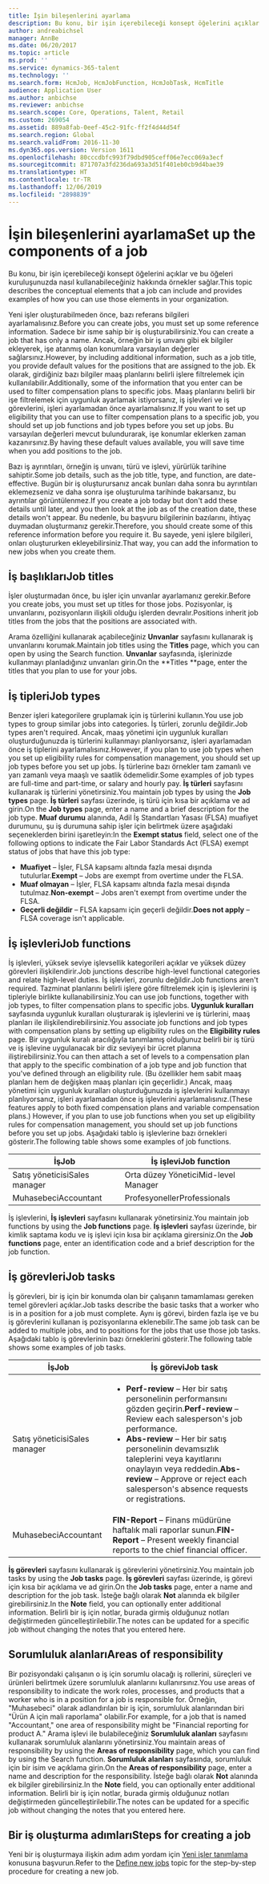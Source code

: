 ```yaml
---
title: İşin bileşenlerini ayarlama
description: Bu konu, bir işin içerebileceği konsept öğelerini açıklar ve bu öğeleri kuruluşunuzda nasıl kullanabileceğiniz hakkında örnekler sağlar.
author: andreabichsel
manager: AnnBe
ms.date: 06/20/2017
ms.topic: article
ms.prod: ''
ms.service: dynamics-365-talent
ms.technology: ''
ms.search.form: HcmJob, HcmJobFunction, HcmJobTask, HcmTitle
audience: Application User
ms.author: anbichse
ms.reviewer: anbichse
ms.search.scope: Core, Operations, Talent, Retail
ms.custom: 269054
ms.assetid: 889a8fab-0eef-45c2-91fc-ff2f4d44d54f
ms.search.region: Global
ms.search.validFrom: 2016-11-30
ms.dyn365.ops.version: Version 1611
ms.openlocfilehash: 80cccdbfc993f79dbd905ceff06e7ecc069a3ecf
ms.sourcegitcommit: 871707a3fd236da693a3d51f401eb0cb9d4bae39
ms.translationtype: HT
ms.contentlocale: tr-TR
ms.lasthandoff: 12/06/2019
ms.locfileid: "2898839"
---
```

# <a name="set-up-the-components-of-a-job"></a><span data-ttu-id="5e8aa-103">İşin bileşenlerini ayarlama</span><span class="sxs-lookup"><span data-stu-id="5e8aa-103">Set up the components of a job</span></span>

<span data-ttu-id="5e8aa-104">Bu konu, bir işin içerebileceği konsept öğelerini açıklar ve bu öğeleri kuruluşunuzda nasıl kullanabileceğiniz hakkında örnekler sağlar.</span><span class="sxs-lookup"><span data-stu-id="5e8aa-104">This topic describes the conceptual elements that a job can include and provides examples of how you can use those elements in your organization.</span></span> 

<span data-ttu-id="5e8aa-105">Yeni işler oluşturabilmeden önce, bazı referans bilgileri ayarlamalısınız.</span><span class="sxs-lookup"><span data-stu-id="5e8aa-105">Before you can create jobs, you must set up some reference information.</span></span> <span data-ttu-id="5e8aa-106">Sadece bir isme sahip bir iş oluşturabilirsiniz.</span><span class="sxs-lookup"><span data-stu-id="5e8aa-106">You can create a job that has only a name.</span></span> <span data-ttu-id="5e8aa-107">Ancak, örneğin bir iş unvanı gibi ek bilgiler ekleyerek, işe atanmış olan konumlara varsayılan değerler sağlarsınız.</span><span class="sxs-lookup"><span data-stu-id="5e8aa-107">However, by including additional information, such as a job title, you provide default values for the positions that are assigned to the job.</span></span> <span data-ttu-id="5e8aa-108">Ek olarak, girdiğiniz bazı bilgiler maaş planlarını belirli işlere filtrelemek için kullanılabilir.</span><span class="sxs-lookup"><span data-stu-id="5e8aa-108">Additionally, some of the information that you enter can be used to filter compensation plans to specific jobs.</span></span> <span data-ttu-id="5e8aa-109">Maaş planlarını belirli bir işe filtrelemek için uygunluk ayarlamak istiyorsanız, iş işlevleri ve iş görevlerini, işleri ayarlamadan önce ayarlamalısınız.</span><span class="sxs-lookup"><span data-stu-id="5e8aa-109">If you want to set up eligibility that you can use to filter compensation plans to a specific job, you should set up job functions and job types before you set up jobs.</span></span> <span data-ttu-id="5e8aa-110">Bu varsayılan değerleri mevcut bulundurarak, işe konumlar eklerken zaman kazanırsınız.</span><span class="sxs-lookup"><span data-stu-id="5e8aa-110">By having these default values available, you will save time when you add positions to the job.</span></span> 

<span data-ttu-id="5e8aa-111">Bazı iş ayrıntıları, örneğin iş unvanı, türü ve işlevi, yürürlük tarihine sahiptir.</span><span class="sxs-lookup"><span data-stu-id="5e8aa-111">Some job details, such as the job title, type, and function, are date-effective.</span></span> <span data-ttu-id="5e8aa-112">Bugün bir iş oluşturursanız ancak bunları daha sonra bu ayrıntıları eklemezseniz ve daha sonra işe oluşturulma tarihinde bakarsanız, bu ayrıntılar görüntülenmez.</span><span class="sxs-lookup"><span data-stu-id="5e8aa-112">If you create a job today but don't add these details until later, and you then look at the job as of the creation date, these details won't appear.</span></span> <span data-ttu-id="5e8aa-113">Bu nedenle, bu başvuru bilgilerinin bazılarını, ihtiyaç duymadan oluşturmanız gerekir.</span><span class="sxs-lookup"><span data-stu-id="5e8aa-113">Therefore, you should create some of this reference information before you require it.</span></span> <span data-ttu-id="5e8aa-114">Bu sayede, yeni işlere bilgileri, onları oluştururken ekleyebilirsiniz.</span><span class="sxs-lookup"><span data-stu-id="5e8aa-114">That way, you can add the information to new jobs when you create them.</span></span>

## <a name="job-titles"></a><span data-ttu-id="5e8aa-115">İş başlıkları</span><span class="sxs-lookup"><span data-stu-id="5e8aa-115">Job titles</span></span>
<span data-ttu-id="5e8aa-116">İşler oluşturmadan önce, bu işler için unvanlar ayarlamanız gerekir.</span><span class="sxs-lookup"><span data-stu-id="5e8aa-116">Before you create jobs, you must set up titles for those jobs.</span></span> <span data-ttu-id="5e8aa-117">Pozisyonlar, iş unvanlarını, pozisyonların ilişkili olduğu işlerden devralır.</span><span class="sxs-lookup"><span data-stu-id="5e8aa-117">Positions inherit job titles from the jobs that the positions are associated with.</span></span> 

<span data-ttu-id="5e8aa-118">Arama özelliğini kullanarak açabileceğiniz **Unvanlar** sayfasını kullanarak iş unvanlarını korumak.</span><span class="sxs-lookup"><span data-stu-id="5e8aa-118">Maintain job titles using the **Titles** page, which you can open by using the Search function.</span></span> <span data-ttu-id="5e8aa-119">**Unvanlar** sayfasında, işlerinizde kullanmayı planladığınız unvanları girin.</span><span class="sxs-lookup"><span data-stu-id="5e8aa-119">On the \*\*Titles \*\*page, enter the titles that you plan to use for your jobs.</span></span>

## <a name="job-types"></a><span data-ttu-id="5e8aa-120">İş tipleri</span><span class="sxs-lookup"><span data-stu-id="5e8aa-120">Job types</span></span>
<span data-ttu-id="5e8aa-121">Benzer işleri kategorilere gruplamak için iş türlerini kullanın.</span><span class="sxs-lookup"><span data-stu-id="5e8aa-121">You use job types to group similar jobs into categories.</span></span> <span data-ttu-id="5e8aa-122">İş türleri, zorunlu değildir.</span><span class="sxs-lookup"><span data-stu-id="5e8aa-122">Job types aren't required.</span></span> <span data-ttu-id="5e8aa-123">Ancak, maaş yönetimi için uygunluk kuralları oluşturduğunuzda iş türlerini kullanmayı planlıyorsanız, işleri ayarlamadan önce iş tiplerini ayarlamalısınız.</span><span class="sxs-lookup"><span data-stu-id="5e8aa-123">However, if you plan to use job types when you set up eligibility rules for compensation management, you should set up job types before you set up jobs.</span></span> <span data-ttu-id="5e8aa-124">İş türlerine bazı örnekler tam zamanlı ve yarı zamanlı veya maaşlı ve saatlik ödemelidir.</span><span class="sxs-lookup"><span data-stu-id="5e8aa-124">Some examples of job types are full-time and part-time, or salary and hourly pay.</span></span> <span data-ttu-id="5e8aa-125">**İş türleri** sayfasını kullanarak iş türlerini yönetirsiniz.</span><span class="sxs-lookup"><span data-stu-id="5e8aa-125">You maintain job types by using the **Job types** page.</span></span> <span data-ttu-id="5e8aa-126">**İş türleri** sayfası üzerinde, iş türü için kısa bir açıklama ve ad girin.</span><span class="sxs-lookup"><span data-stu-id="5e8aa-126">On the **Job types** page, enter a name and a brief description for the job type.</span></span> <span data-ttu-id="5e8aa-127">**Muaf durumu** alanında, Adil İş Standartları Yasası (FLSA) muafiyet durumunu, şu iş durumuna sahip işler için belirtmek üzere aşağıdaki seçeneklerden birini işaretleyin:</span><span class="sxs-lookup"><span data-stu-id="5e8aa-127">In the **Exempt status** field, select one of the following options to indicate the Fair Labor Standards Act (FLSA) exempt status of jobs that have this job type:</span></span>

-   <span data-ttu-id="5e8aa-128">**Muafiyet** – İşler, FLSA kapsamı altında fazla mesai dışında tutulurlar.</span><span class="sxs-lookup"><span data-stu-id="5e8aa-128">**Exempt** – Jobs are exempt from overtime under the FLSA.</span></span>
-   <span data-ttu-id="5e8aa-129">**Muaf olmayan** – İşler, FLSA kapsamı altında fazla mesai dışında tutulmaz.</span><span class="sxs-lookup"><span data-stu-id="5e8aa-129">**Non-exempt** – Jobs aren't exempt from overtime under the FLSA.</span></span>
-   <span data-ttu-id="5e8aa-130">**Geçerli değildir** – FLSA kapsamı için geçerli değildir.</span><span class="sxs-lookup"><span data-stu-id="5e8aa-130">**Does not apply** – FLSA coverage isn't applicable.</span></span>

## <a name="job-functions"></a><span data-ttu-id="5e8aa-131">İş işlevleri</span><span class="sxs-lookup"><span data-stu-id="5e8aa-131">Job functions</span></span>
<span data-ttu-id="5e8aa-132">İş işlevleri, yüksek seviye işlevsellik kategorileri açıklar ve yüksek düzey görevleri ilişkilendirir.</span><span class="sxs-lookup"><span data-stu-id="5e8aa-132">Job junctions describe high-level functional categories and relate high-level duties.</span></span> <span data-ttu-id="5e8aa-133">İş işlevleri, zorunlu değildir.</span><span class="sxs-lookup"><span data-stu-id="5e8aa-133">Job functions aren't required.</span></span> <span data-ttu-id="5e8aa-134">Tazminat planlarını belirli işlere göre filtrelemek için iş işlevlerini iş tipleriyle birlikte kullanabilirsiniz.</span><span class="sxs-lookup"><span data-stu-id="5e8aa-134">You can use job functions, together with job types, to filter compensation plans to specific jobs.</span></span> <span data-ttu-id="5e8aa-135">**Uygunluk kuralları** sayfasında uygunluk kuralları oluşturarak iş işlevlerini ve iş türlerini, maaş planları ile ilişkilendirebilirsiniz.</span><span class="sxs-lookup"><span data-stu-id="5e8aa-135">You associate job functions and job types with compensation plans by setting up eligibility rules on the **Eligibility rules** page.</span></span> <span data-ttu-id="5e8aa-136">Bir uygunluk kuralı aracılığıyla tanımlamış olduğunuz belirli bir iş türü ve iş işlevine uygulanacak bir diz seviyeyi bir ücret planına iliştirebilirsiniz.</span><span class="sxs-lookup"><span data-stu-id="5e8aa-136">You can then attach a set of levels to a compensation plan that apply to the specific combination of a job type and job function that you've defined through an eligibility rule.</span></span> <span data-ttu-id="5e8aa-137">(Bu özellikler hem sabit maaş planları hem de değişken maaş planları için geçerlidir.) Ancak, maaş yönetimi için uygunluk kuralları oluşturduğunuzda iş işlevlerini kullanmayı planlıyorsanız, işleri ayarlamadan önce iş işlevlerini ayarlamalısınız.</span><span class="sxs-lookup"><span data-stu-id="5e8aa-137">(These features apply to both fixed compensation plans and variable compensation plans.) However, if you plan to use job functions when you set up eligibility rules for compensation management, you should set up job functions before you set up jobs.</span></span> <span data-ttu-id="5e8aa-138">Aşağıdaki tablo iş işlevlerine bazı örnekleri gösterir.</span><span class="sxs-lookup"><span data-stu-id="5e8aa-138">The following table shows some examples of job functions.</span></span>

| <span data-ttu-id="5e8aa-139">İş</span><span class="sxs-lookup"><span data-stu-id="5e8aa-139">Job</span></span>           | <span data-ttu-id="5e8aa-140">İş işlevi</span><span class="sxs-lookup"><span data-stu-id="5e8aa-140">Job function</span></span>         |
|---------------|----------------------|
| <span data-ttu-id="5e8aa-141">Satış yöneticisi</span><span class="sxs-lookup"><span data-stu-id="5e8aa-141">Sales manager</span></span> | <span data-ttu-id="5e8aa-142">Orta düzey Yönetici</span><span class="sxs-lookup"><span data-stu-id="5e8aa-142">Mid-level Manager</span></span>    |
| <span data-ttu-id="5e8aa-143">Muhasebeci</span><span class="sxs-lookup"><span data-stu-id="5e8aa-143">Accountant</span></span>    | <span data-ttu-id="5e8aa-144">Profesyoneller</span><span class="sxs-lookup"><span data-stu-id="5e8aa-144">Professionals</span></span>        |

<span data-ttu-id="5e8aa-145">İş işlevlerini, **İş işlevleri** sayfasını kullanarak yönetirsiniz.</span><span class="sxs-lookup"><span data-stu-id="5e8aa-145">You maintain job functions by using the **Job functions** page.</span></span> <span data-ttu-id="5e8aa-146">**İş işlevleri** sayfası üzerinde, bir kimlik saptama kodu ve iş işlevi için kısa bir açıklama girersiniz.</span><span class="sxs-lookup"><span data-stu-id="5e8aa-146">On the **Job functions** page, enter an identification code and a brief description for the job function.</span></span>

## <a name="job-tasks"></a><span data-ttu-id="5e8aa-147">İş görevleri</span><span class="sxs-lookup"><span data-stu-id="5e8aa-147">Job tasks</span></span>
<span data-ttu-id="5e8aa-148">İş görevleri, bir iş için bir konumda olan bir çalışanın tamamlaması gereken temel görevleri açıklar.</span><span class="sxs-lookup"><span data-stu-id="5e8aa-148">Job tasks describe the basic tasks that a worker who is in a position for a job must complete.</span></span> <span data-ttu-id="5e8aa-149">Aynı iş görevi, birden fazla işe ve bu iş görevlerini kullanan iş pozisyonlarına eklenebilir.</span><span class="sxs-lookup"><span data-stu-id="5e8aa-149">The same job task can be added to multiple jobs, and to positions for the jobs that use those job tasks.</span></span> <span data-ttu-id="5e8aa-150">Aşağıdaki tablo iş görevlerinin bazı örneklerini gösterir.</span><span class="sxs-lookup"><span data-stu-id="5e8aa-150">The following table shows some examples of job tasks.</span></span>

<table>
<thead>
<tr class="header">
<th><span data-ttu-id="5e8aa-151">İş</span><span class="sxs-lookup"><span data-stu-id="5e8aa-151">Job</span></span></th>
<th><span data-ttu-id="5e8aa-152">İş görevi</span><span class="sxs-lookup"><span data-stu-id="5e8aa-152">Job task</span></span></th>
</tr>
</thead>
<tbody>
<tr class="odd">
<td><span data-ttu-id="5e8aa-153">Satış yöneticisi</span><span class="sxs-lookup"><span data-stu-id="5e8aa-153">Sales manager</span></span></td>
<td><ul>
<li><span data-ttu-id="5e8aa-154"><strong>Perf-review</strong> – Her bir satış personelinin performansını gözden geçirin.</span><span class="sxs-lookup"><span data-stu-id="5e8aa-154"><strong>Perf-review</strong> – Review each salesperson&#39;s job performance.</span></span></li>
<li><span data-ttu-id="5e8aa-155"><strong>Abs-review</strong> – Her bir satış personelinin devamsızlık taleplerini veya kayıtlarını onaylayın veya reddedin.</span><span class="sxs-lookup"><span data-stu-id="5e8aa-155"><strong>Abs-review</strong> – Approve or reject each salesperson&#39;s absence requests or registrations.</span></span></li>
</ul></td>
</tr>
<tr class="even">
<td><span data-ttu-id="5e8aa-156">Muhasebeci</span><span class="sxs-lookup"><span data-stu-id="5e8aa-156">Accountant</span></span></td>
<td><span data-ttu-id="5e8aa-157"><strong>FIN-Report</strong> – Finans müdürüne haftalık mali raporlar sunun.</span><span class="sxs-lookup"><span data-stu-id="5e8aa-157"><strong>FIN-Report</strong> – Present weekly financial reports to the chief financial officer.</span></span></td>
</tr>
</tbody>
</table>

<span data-ttu-id="5e8aa-158">**İş görevleri** sayfasını kullanarak iş görevlerini yönetirsiniz.</span><span class="sxs-lookup"><span data-stu-id="5e8aa-158">You maintain job tasks by using the **Job tasks** page.</span></span> <span data-ttu-id="5e8aa-159">**İş görevleri** sayfası üzerinde, iş görevi için kısa bir açıklama ve ad girin.</span><span class="sxs-lookup"><span data-stu-id="5e8aa-159">On the **Job tasks** page, enter a name and description for the job task.</span></span> <span data-ttu-id="5e8aa-160">İsteğe bağlı olarak **Not** alanında ek bilgiler girebilirsiniz.</span><span class="sxs-lookup"><span data-stu-id="5e8aa-160">In the **Note** field, you can optionally enter additional information.</span></span> <span data-ttu-id="5e8aa-161">Belirli bir iş için notlar, burada girmiş olduğunuz notları değiştirmeden güncelleştirilebilir.</span><span class="sxs-lookup"><span data-stu-id="5e8aa-161">The notes can be updated for a specific job without changing the notes that you entered here.</span></span>

## <a name="areas-of-responsibility"></a><span data-ttu-id="5e8aa-162">Sorumluluk alanları</span><span class="sxs-lookup"><span data-stu-id="5e8aa-162">Areas of responsibility</span></span>
<span data-ttu-id="5e8aa-163">Bir pozisyondaki çalışanın o iş için sorumlu olacağı iş rollerini, süreçleri ve ürünleri belirtmek üzere sorumluluk alanlarını kullanırsınız.</span><span class="sxs-lookup"><span data-stu-id="5e8aa-163">You use areas of responsibility to indicate the work roles, processes, and products that a worker who is in a position for a job is responsible for.</span></span> <span data-ttu-id="5e8aa-164">Örneğin, "Muhasebeci" olarak adlandırılan bir iş için, sorumluluk alanlarından biri "Ürün A için mali raporlama" olabilir.</span><span class="sxs-lookup"><span data-stu-id="5e8aa-164">For example, for a job that is named "Accountant," one area of responsibility might be "Financial reporting for product A."</span></span> <span data-ttu-id="5e8aa-165">Arama işlevi ile bulabileceğiniz **Sorumluluk alanları** sayfasını kullanarak sorumluluk alanlarını yönetirsiniz.</span><span class="sxs-lookup"><span data-stu-id="5e8aa-165">You maintain areas of responsibility by using the **Areas of responsibility** page, which you can find by using the Search function.</span></span> <span data-ttu-id="5e8aa-166">**Sorumluluk alanları** sayfasında, sorumluluk için bir isim ve açıklama girin.</span><span class="sxs-lookup"><span data-stu-id="5e8aa-166">On the **Areas of responsibility** page, enter a name and description for the responsibility.</span></span> <span data-ttu-id="5e8aa-167">İsteğe bağlı olarak **Not** alanında ek bilgiler girebilirsiniz.</span><span class="sxs-lookup"><span data-stu-id="5e8aa-167">In the **Note** field, you can optionally enter additional information.</span></span> <span data-ttu-id="5e8aa-168">Belirli bir iş için notlar, burada girmiş olduğunuz notları değiştirmeden güncelleştirilebilir.</span><span class="sxs-lookup"><span data-stu-id="5e8aa-168">The notes can be updated for a specific job without changing the notes that you entered here.</span></span>

## <a name="steps-for-creating-a-job"></a><span data-ttu-id="5e8aa-169">Bir iş oluşturma adımları</span><span class="sxs-lookup"><span data-stu-id="5e8aa-169">Steps for creating a job</span></span>
<span data-ttu-id="5e8aa-170">Yeni bir iş oluşturmaya ilişkin adım adım yordam için [Yeni işler tanımlama](../fin-and-ops/hr/tasks/define-new-jobs.md) konusuna başvurun.</span><span class="sxs-lookup"><span data-stu-id="5e8aa-170">Refer to the [Define new jobs](../fin-and-ops/hr/tasks/define-new-jobs.md) topic for the step-by-step procedure for creating a new job.</span></span> 
